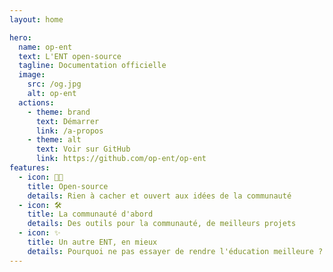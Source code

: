 ```yaml
---
layout: home

hero:
  name: op-ent
  text: L'ENT open-source
  tagline: Documentation officielle
  image:
    src: /og.jpg
    alt: op-ent
  actions:
    - theme: brand
      text: Démarrer
      link: /a-propos
    - theme: alt
      text: Voir sur GitHub
      link: https://github.com/op-ent/op-ent
features:
  - icon: 👐🏽
    title: Open-source
    details: Rien à cacher et ouvert aux idées de la communauté
  - icon: 🛠️
    title: La communauté d'abord
    details: Des outils pour la communauté, de meilleurs projets
  - icon: ✨
    title: Un autre ENT, en mieux
    details: Pourquoi ne pas essayer de rendre l'éducation meilleure ?
---
```

